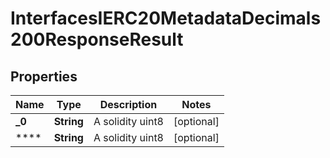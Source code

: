 

# InterfacesIERC20MetadataDecimals200ResponseResult


## Properties

| Name | Type | Description | Notes |
|------------ | ------------- | ------------- | -------------|
|**_0** | **String** | A solidity uint8 |  [optional] |
|**** | **String** | A solidity uint8 |  [optional] |



